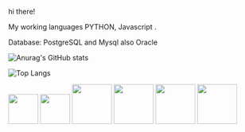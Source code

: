 hi there!

My working languages  PYTHON, Javascript .

Database: PostgreSQL and Mysql also Oracle


![Anurag's GitHub stats](https://github-readme-stats.vercel.app/api?username=fabiovmat&hide=contribs,prs&theme=transparent)
  
 
![Top Langs](https://github-readme-stats.vercel.app/api/top-langs/?username=fabiovmat&layout=donut&hide=javascript,html,java,typescript,css)


<div>

<img src="https://cdn.jsdelivr.net/gh/devicons/devicon@latest/icons/python/python-original-wordmark.svg" height=60 width=60/>
          
      
<img src="https://cdn.jsdelivr.net/gh/devicons/devicon/icons/postgresql/postgresql-plain-wordmark.svg" height=60 width=60/>
            

<img src="https://cdn.jsdelivr.net/gh/devicons/devicon/icons/mysql/mysql-original-wordmark.svg" height=80 width=80/>
            

<img src="https://cdn.jsdelivr.net/gh/devicons/devicon@latest/icons/matplotlib/matplotlib-original.svg" height=80 width=80/>
          

<img src="https://cdn.jsdelivr.net/gh/devicons/devicon@latest/icons/pandas/pandas-original-wordmark.svg" height=80 width=80/>
          

<img src="https://cdn.jsdelivr.net/gh/devicons/devicon@latest/icons/mongodb/mongodb-original-wordmark.svg" height=80 width=80/>
                               
                    

</div>
